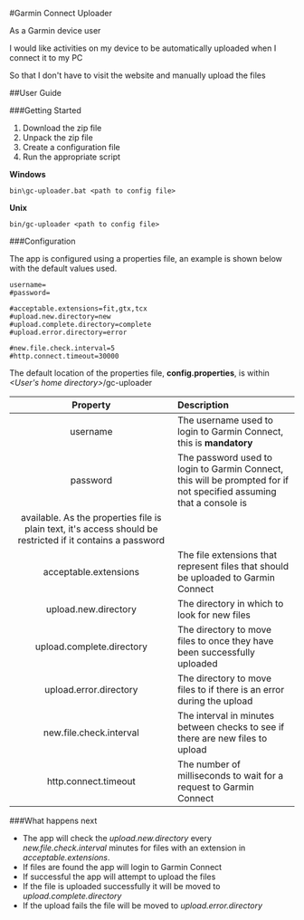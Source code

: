 #Garmin Connect Uploader

As a Garmin device user

I would like activities on my device to be automatically uploaded when I connect it to my PC

So that I don't have to visit the website and manually upload the files

##User Guide

###Getting Started

1. Download the zip file
2. Unpack the zip file
3. Create a configuration file
4. Run the appropriate script

  **Windows**

    bin\gc-uploader.bat <path to config file>

  **Unix**

    bin/gc-uploader <path to config file>

###Configuration

The app is configured using a properties file, an example is shown below with the default values used.

    username=
    #password=

    #acceptable.extensions=fit,gtx,tcx
    #upload.new.directory=new
    #upload.complete.directory=complete
    #upload.error.directory=error

    #new.file.check.interval=5
    #http.connect.timeout=30000

The default location of the properties file, **config.properties**, is within _<User's home directory>_/gc-uploader

|Property|Description|
|:------------:|:-----------|
|username|The username used to login to Garmin Connect, this is **mandatory**|
|password|The password used to login to Garmin Connect, this will be prompted for if not specified assuming that a console is
available.  As the properties file is plain text, it's access should be restricted if it contains a password|
|acceptable.extensions|The file extensions that represent files that should be uploaded to Garmin Connect|
|upload.new.directory|The directory in which to look for new files|
|upload.complete.directory|The directory to move files to once they have been successfully uploaded|
|upload.error.directory|The directory to move files to if there is an error during the upload|
|new.file.check.interval|The interval in minutes between checks to see if there are new files to upload|
|http.connect.timeout|The number of milliseconds to wait for a request to Garmin Connect|

###What happens next
* The app will check the _upload.new.directory_ every _new.file.check.interval_ minutes for files with an extension in
_acceptable.extensions_.
* If files are found the app will login to Garmin Connect
* If successful the app will attempt to upload the files
* If the file is uploaded successfully it will be moved to _upload.complete.directory_
* If the upload fails the file will be moved to _upload.error.directory_